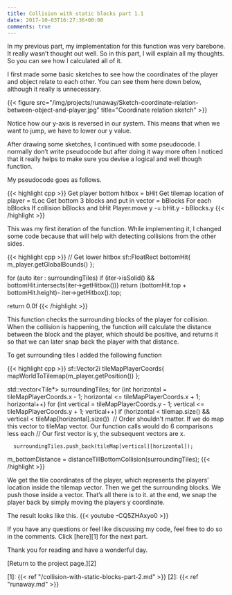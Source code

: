 ```yaml
---
title: Collision with static blocks part 1.1
date: 2017-10-03T16:27:36+00:00
comments: true
---
```

In my previous part, my implementation for this function was very barebone. It really wasn&#8217;t thought out well. So in this part, I will explain all my thoughts. So you can see how I calculated all of it.

I first made some basic sketches to see how the coordinates of the player and object relate to each other. You can see them here down below, although it really is unnecessary.

{{< figure src="/img/projects/runaway/Sketch-coordinate-relation-between-object-and-player.jpg" title="Coordinate relation sketch" >}} 

Notice how our y-axis is reversed in our system. This means that when we want to jump, we have to lower our y value.

After drawing some sketches, I continued with some pseudocode. I normally don&#8217;t write pseudocode but after doing it way more often I noticed that it really helps to make sure you devise a logical and well though function.

My pseudocode goes as follows.

{{< highlight cpp >}}
Get player bottom hitbox = bHit
Get tilemap location of player = tLoc
Get bottom 3 blocks and put in vector = bBlocks
For each bBlocks
  If collision bBlocks and bHit
  Player.move y -= bHit.y - bBlocks.y
{{< /highlight >}}

This was my first iteration of the function. While implementing it, I changed some code because that will help with detecting collisions from the other sides.

{{< highlight cpp >}}
// Get lower hitbox 
sf::FloatRect bottomHit{ m_player.getGlobalBounds() };

for (auto iter : surroundingTiles) 
  if (iter->isSolid() && bottomHit.intersects(iter->getHitbox())) 
    return (bottomHit.top + bottomHit.height)- iter->getHitbox().top;

return 0.0f
{{< /highlight >}}

This function checks the surrounding blocks of the player for collision. When the collision is happening, the function will calculate the distance between the block and the player, which should be positive, and returns it so that we can later snap back the player with that distance.

To get surrounding tiles I added the following function

{{< highlight cpp >}}
sf::Vector2i tileMapPlayerCoords{ mapWorldToTilemap(m_player.getPosition()) }; 

std::vector<Tile*> surroundingTiles; 
for (int horizontal = tileMapPlayerCoords.x - 1; horizontal <= tileMapPlayerCoords.x + 1; horizontal++) 
  for (int vertical = tileMapPlayerCoords.y - 1; vertical <= tileMapPlayerCoords.y + 1; vertical++) 
    if (horizontal < tilemap.size() && vertical < tileMap[horizontal].size())  
      // Order shouldn't matter. If we do map this vector to tileMap vector. Our function calls would do 6 comparisons less each 
      // Our first vector is y, the subsequent vectors are x. 

      surroundingTiles.push_back(tileMap[vertical][horizontal]); 

m_bottomDistance = distanceTillBottomCollision(surroundingTiles);
{{< /highlight >}}

We get the tile coordinates of the player, which represents the players&#8217; location inside the tilemap vector. Then we get the surrounding blocks. We push those inside a vector. That&#8217;s all there is to it. at the end, we snap the player back by simply moving the players y coordinate.

The result looks like this.
{{< youtube -CQ5ZHAxyo0 >}}

If you have any questions or feel like discussing my code, feel free to do so in the comments. Click [here][1] for the next part.

Thank you for reading and have a wonderful day.

[Return to the project page.][2]

 [1]: {{< ref "/collision-with-static-blocks-part-2.md" >}}
 [2]: {{< ref "runaway.md" >}}